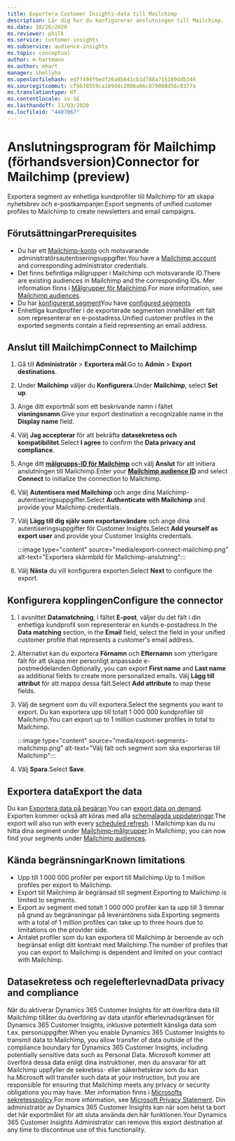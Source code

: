```yaml
---
title: Exportera Customer Insights-data till Mailchimp
description: Lär dig hur du konfigurerar anslutningen till Mailchimp.
ms.date: 10/26/2020
ms.reviewer: philk
ms.service: customer-insights
ms.subservice: audience-insights
ms.topic: conceptual
author: m-hartmann
ms.author: mhart
manager: shellyha
ms.openlocfilehash: edff494f6edf26a8b641cb1d788a715389ddb346
ms.sourcegitcommit: cf9b78559ca189d4c2086a66c879098d56c0377a
ms.translationtype: HT
ms.contentlocale: sv-SE
ms.lasthandoff: 11/03/2020
ms.locfileid: "4407067"
---
```

# <a name="connector-for-mailchimp-preview"></a><span data-ttu-id="519b7-103">Anslutningsprogram för Mailchimp (förhandsversion)</span><span class="sxs-lookup"><span data-stu-id="519b7-103">Connector for Mailchimp (preview)</span></span>

<span data-ttu-id="519b7-104">Exportera segment av enhetliga kundprofiler till Mailchimp för att skapa nyhetsbrev och e-postkampanjer.</span><span class="sxs-lookup"><span data-stu-id="519b7-104">Export segments of unified customer profiles to Mailchimp to create newsletters and email campaigns.</span></span>

## <a name="prerequisites"></a><span data-ttu-id="519b7-105">Förutsättningar</span><span class="sxs-lookup"><span data-stu-id="519b7-105">Prerequisites</span></span>

-   <span data-ttu-id="519b7-106">Du har ett [Mailchimp-konto](https://mailchimp.com/) och motsvarande administratörsautentiseringsuppgifter.</span><span class="sxs-lookup"><span data-stu-id="519b7-106">You have a [Mailchimp account](https://mailchimp.com/) and corresponding administrator credentials.</span></span>
-   <span data-ttu-id="519b7-107">Det finns befintliga målgrupper i Mailchimp och motsvarande ID.</span><span class="sxs-lookup"><span data-stu-id="519b7-107">There are existing audiences in Mailchimp and the corresponding IDs.</span></span> <span data-ttu-id="519b7-108">Mer information finns i [Målgrupper för Mailchimp](https://mailchimp.com/help/create-audience/).</span><span class="sxs-lookup"><span data-stu-id="519b7-108">For more information, see [Mailchimp audiences](https://mailchimp.com/help/create-audience/).</span></span>
-   <span data-ttu-id="519b7-109">Du har [konfigurerat segment](segments.md)</span><span class="sxs-lookup"><span data-stu-id="519b7-109">You have [configured segments](segments.md)</span></span>
-   <span data-ttu-id="519b7-110">Enhetliga kundprofiler i de exporterade segmenten innehåller ett fält som representerar en e-postadress.</span><span class="sxs-lookup"><span data-stu-id="519b7-110">Unified customer profiles in the exported segments contain a field representing an email address.</span></span>

## <a name="connect-to-mailchimp"></a><span data-ttu-id="519b7-111">Anslut till Mailchimp</span><span class="sxs-lookup"><span data-stu-id="519b7-111">Connect to Mailchimp</span></span>

1. <span data-ttu-id="519b7-112">Gå till **Administratör** > **Exportera mål**.</span><span class="sxs-lookup"><span data-stu-id="519b7-112">Go to **Admin** > **Export destinations**.</span></span>

1. <span data-ttu-id="519b7-113">Under **Mailchimp** väljer du **Konfigurera**.</span><span class="sxs-lookup"><span data-stu-id="519b7-113">Under **Mailchimp**, select **Set up**.</span></span>

1. <span data-ttu-id="519b7-114">Ange ditt exportmål som ett beskrivande namn i fältet **visningsnamn**.</span><span class="sxs-lookup"><span data-stu-id="519b7-114">Give your export destination a recognizable name in the **Display name** field.</span></span>

1. <span data-ttu-id="519b7-115">Välj **Jag accepterar** för att bekräfta **datasekretess och kompatibilitet**.</span><span class="sxs-lookup"><span data-stu-id="519b7-115">Select **I agree** to confirm the **Data privacy and compliance**.</span></span>

1. <span data-ttu-id="519b7-116">Ange ditt **[målgrupps-ID för Mailchimp](https://mailchimp.com/help/find-audience-id/)** och välj **Anslut** för att initiera anslutningen till Mailchimp.</span><span class="sxs-lookup"><span data-stu-id="519b7-116">Enter your **[Mailchimp audience ID](https://mailchimp.com/help/find-audience-id/)** and select **Connect** to initialize the connection to Mailchimp.</span></span>

1. <span data-ttu-id="519b7-117">Välj **Autentisera med Mailchimp** och ange dina Mailchimp-autentiseringsuppgifter.</span><span class="sxs-lookup"><span data-stu-id="519b7-117">Select **Authenticate with Mailchimp** and provide your Mailchimp credentials.</span></span>

1. <span data-ttu-id="519b7-118">Välj **Lägg till dig själv som exportanvändare** och ange dina autentiseringsuppgifter för Customer Insights.</span><span class="sxs-lookup"><span data-stu-id="519b7-118">Select **Add yourself as export user** and provide your Customer Insights credentials.</span></span>

   :::image type="content" source="media/export-connect-mailchimp.png" alt-text="Exportera skärmbild för Mailchimp-anslutning":::

1. <span data-ttu-id="519b7-120">Välj **Nästa** du vill konfigurera exporten.</span><span class="sxs-lookup"><span data-stu-id="519b7-120">Select **Next** to configure the export.</span></span>

## <a name="configure-the-connector"></a><span data-ttu-id="519b7-121">Konfigurera kopplingen</span><span class="sxs-lookup"><span data-stu-id="519b7-121">Configure the connector</span></span>

1. <span data-ttu-id="519b7-122">I avsnittet **Datamatchning**, i fältet **E-post**, väljer du det fält i din enhetliga kundprofil som representerar en kunds e-postadress.</span><span class="sxs-lookup"><span data-stu-id="519b7-122">In the **Data matching** section, in the **Email** field, select the field in your unified customer profile that represents a customer's email address.</span></span> 

1. <span data-ttu-id="519b7-123">Alternativt kan du exportera **Förnamn** och **Efternamn** som ytterligare fält för att skapa mer personligt anpassade e-postmeddelanden.</span><span class="sxs-lookup"><span data-stu-id="519b7-123">Optionally, you can export **First name** and **Last name** as additional fields to create more personalized emails.</span></span> <span data-ttu-id="519b7-124">Välj **Lägg till attribut** för att mappa dessa fält.</span><span class="sxs-lookup"><span data-stu-id="519b7-124">Select **Add attribute** to map these fields.</span></span>

1. <span data-ttu-id="519b7-125">Välj de segment som du vill exportera.</span><span class="sxs-lookup"><span data-stu-id="519b7-125">Select the segments you want to export.</span></span> <span data-ttu-id="519b7-126">Du kan exportera upp till totalt 1 000 000 kundprofiler till Mailchimp.</span><span class="sxs-lookup"><span data-stu-id="519b7-126">You can export up to 1 million customer profiles in total to Mailchimp.</span></span>

   :::image type="content" source="media/export-segments-mailchimp.png" alt-text="Välj fält och segment som ska exporteras till Mailchimp":::

1. <span data-ttu-id="519b7-128">Välj **Spara**.</span><span class="sxs-lookup"><span data-stu-id="519b7-128">Select **Save**.</span></span>

## <a name="export-the-data"></a><span data-ttu-id="519b7-129">Exportera data</span><span class="sxs-lookup"><span data-stu-id="519b7-129">Export the data</span></span>

<span data-ttu-id="519b7-130">Du kan [Exportera data på begäran](export-destinations.md).</span><span class="sxs-lookup"><span data-stu-id="519b7-130">You can [export data on demand](export-destinations.md).</span></span> <span data-ttu-id="519b7-131">Exporten kommer också att köras med alla [schemalagda uppdateringar](system.md#schedule-tab).</span><span class="sxs-lookup"><span data-stu-id="519b7-131">The export will also run with every [scheduled refresh](system.md#schedule-tab).</span></span> <span data-ttu-id="519b7-132">I Mailchimp kan du nu hitta dina segment under [Mailchimp-målgrupper](https://mailchimp.com/help/create-audience/).</span><span class="sxs-lookup"><span data-stu-id="519b7-132">In Mailchimp, you can now find your segments under [Mailchimp audiences](https://mailchimp.com/help/create-audience/).</span></span>

## <a name="known-limitations"></a><span data-ttu-id="519b7-133">Kända begränsningar</span><span class="sxs-lookup"><span data-stu-id="519b7-133">Known limitations</span></span>

- <span data-ttu-id="519b7-134">Upp till 1 000 000 profiler per export till Mailchimp.</span><span class="sxs-lookup"><span data-stu-id="519b7-134">Up to 1 million profiles per export to Mailchimp.</span></span>
- <span data-ttu-id="519b7-135">Export till Mailchimp är begränsad till segment.</span><span class="sxs-lookup"><span data-stu-id="519b7-135">Exporting to Mailchimp is limited to segments.</span></span>
- <span data-ttu-id="519b7-136">Export av segment med totalt 1 000 000 profiler kan ta upp till 3 timmar på grund av begränsningar på leverantörens sida.</span><span class="sxs-lookup"><span data-stu-id="519b7-136">Exporting segments with a total of 1 million profiles can take up to three hours due to limitations on the provider side.</span></span> 
- <span data-ttu-id="519b7-137">Antalet profiler som du kan exportera till Mailchimp är beroende av och begränsat enligt ditt kontrakt med Mailchimp.</span><span class="sxs-lookup"><span data-stu-id="519b7-137">The number of profiles that you can export to Mailchimp is dependent and limited on your contract with Mailchimp.</span></span>

## <a name="data-privacy-and-compliance"></a><span data-ttu-id="519b7-138">Datasekretess och regelefterlevnad</span><span class="sxs-lookup"><span data-stu-id="519b7-138">Data privacy and compliance</span></span>

<span data-ttu-id="519b7-139">När du aktiverar Dynamics 365 Customer Insights för att överföra data till Mailchimp tillåter du överföring av data utanför efterlevnadsgränsen för Dynamics 365 Customer Insights, inklusive potentiellt känsliga data som t.ex. personuppgifter.</span><span class="sxs-lookup"><span data-stu-id="519b7-139">When you enable Dynamics 365 Customer Insights to transmit data to Mailchimp, you allow transfer of data outside of the compliance boundary for Dynamics 365 Customer Insights, including potentially sensitive data such as Personal Data.</span></span> <span data-ttu-id="519b7-140">Microsoft kommer att överföra dessa data enligt dina instruktioner, men du ansvarar för att Mailchimp uppfyller de sekretess- eller säkerhetskrav som du kan ha.</span><span class="sxs-lookup"><span data-stu-id="519b7-140">Microsoft will transfer such data at your instruction, but you are responsible for ensuring that Mailchimp meets any privacy or security obligations you may have.</span></span> <span data-ttu-id="519b7-141">Mer information finns i [Microsofts sekretesspolicy](https://go.microsoft.com/fwlink/?linkid=396732).</span><span class="sxs-lookup"><span data-stu-id="519b7-141">For more information, see [Microsoft Privacy Statement](https://go.microsoft.com/fwlink/?linkid=396732).</span></span>
<span data-ttu-id="519b7-142">Din administratör av Dynamics 365 Customer Insights kan när som helst ta bort det här exportmålet för att sluta använda den här funktionen.</span><span class="sxs-lookup"><span data-stu-id="519b7-142">Your Dynamics 365 Customer Insights Administrator can remove this export destination at any time to discontinue use of this functionality.</span></span>
